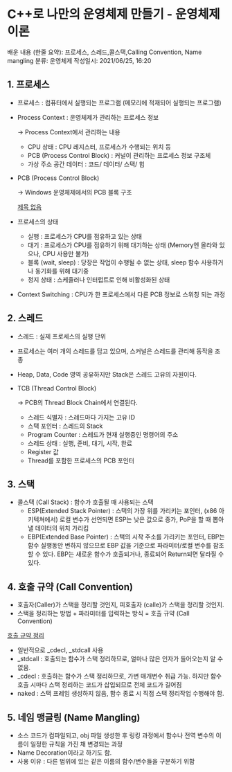 # C++로 나만의 운영체제 만들기 - 운영체제 이론

배운 내용 (한줄 요약): 프로세스, 스레드,콜스택,Calling Convention, Name mangling
분류: 운영체제
작성일시: 2021/06/25, 16:20

## 1. 프로세스

- 프로세스 : 컴퓨터에서 실행되는 프로그램 (메모리에 적재되어 실행되는 프로그램)
- Process Context : 운영체제가 관리하는 프로세스 정보

    → Process Context에서 관리하는 내용

    - CPU 상태 : CPU 레지스터, 프로세스가 수행되는 위치 등
    - PCB (Process Control Block) : 커널이 관리하는 프로세스 정보 구조체
    - 가상 주소 공간 데이터 : 코드/ 데이터/ 스택/ 힙

- PCB (Process Control Block)

    → Windows 운영체제에서의 PCB 블록 구조

    [제목 없음](https://www.notion.so/73740e82c90447f1bd1d9c66de67cbda)

- 프로세스의 상태
    - 실행 : 프로세스가 CPU를 점유하고 있는 상태
    - 대기 : 프로세스가 CPU를 점유하기 위해 대기하는 상태 (Memory엔 올라와 있으나, CPU 사용만 불가)
    - 블록 (wait, sleep) : 당장은 작업이 수행될 수 없는 상태, sleep 함수 사용하거나 동기화를 위해 대기중
    - 정지 상태 : 스케줄러나 인터럽트로 인해 비활성화된 상태

- Context Switching : CPU가 한 프로세스에서 다른 PCB 정보로 스위칭 되는 과정

## 2. 스레드

- 스레드 : 실제 프로세스의 실행 단위
- 프로세스는 여러 개의 스레드를 담고 있으며, 스커널은 스레드를 관리해 동작을 조종

- Heap, Data, Code 영역 공유하지만 Stack은 스레드 고유의 자원이다.

- TCB (Thread Control Block)

    → PCB의 Thread Block Chain에서 연결된다.

    - 스레드 식별자 : 스레드마다 가지는 고유 ID
    - 스택 포인터 : 스레드의 Stack
    - Program Counter : 스레드가 현재 실행중인 명령어의 주소
    - 스레드 상태 : 실행, 준비, 대기, 시작, 완료
    - Register 값
    - Thread를 포함한 프로세스의 PCB 포인터

## 3. 스택

- 콜스택 (Call Stack) : 함수가 호출될 때 사용되는 스택
    - ESP(Extended Stack Pointer) : 스택의 가장 위를 가리키는 포인터, (x86 아키텍쳐에서) 로컬 변수가 선언되면 ESP는 낮은 값으로 증가, PoP을 할 때 뽑아낼 데이터의 위치 가리킴
    - EBP(Extended Base Pointer) : 스택의 시작 주소를 가리키는 포인터, EBP는 함수 실행동안 변하지 않으므로 EBP 값을 기준으로 파라미터/로컬 변수를 참조할 수 있다. EBP는 새로운 함수가 호출되거나, 종료되어 Return되면 달라질 수 있다.

     

## 4. 호출 규약 (Call Convention)

- 호출자(Caller)가 스택을 정리할 것인지, 피호출자 (calle)가 스택을 정리할 것인지.
- 스택을 정리하는 방법 +  파라미터를 입력하는 방식 = 호출 규약 (Call Convention)

[호출 규약 정리](https://www.notion.so/251dd0c5bb0f43a6b5cf797216b1a01d)

- 일반적으로 _cdecl, _stdcall 사용
- _stdcall : 호출되는 함수가 스택 정리하므로, 얼마나 많은 인자가 들어오는지 알 수 없음.
- _cdecl : 호출하는 함수가 스택 정리하므로, 가변 매개변수 취급 가능. 하지만 함수 호출 시마다 스택 정리하는 코드가 삽입되므로 전체 코드가 길어짐
- naked : 스택 프레임 생성하지 않음, 함수 종료 시 직접 스택 정리작업 수행해야 함.

## 5. 네임 맹글링 (Name Mangling)

- 소스 코드가 컴파일되고, obj 파일 생성한 후 링킹 과정에서 함수나 전역 변수의 이름이 일정한 규칙을 가진 채 변경되는 과정
- Name Decoration이라고 하기도 함.
- 사용 이유 : 다른 범위에 있는 같은 이름의 함수/변수들을 구분하기 위함